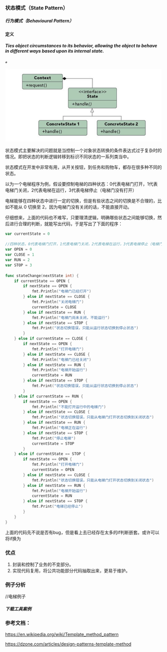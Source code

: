 ### 状态模式（State Pattern）

##### 行为模式（Behavioural Pattern）

#### 定义

***Ties object circumstances to its behavior, allowing the object to behave in different ways based upon its internal state.***

***。***

![State Pattern UML](../images/state_pattern.png)

状态模式主要解决的问题就是当控制一个对象状态转换的条件表达式过于复杂时的情况。即把状态的判断逻辑转移到标识不同状态的一系列类当中。

状态模式在开发中非常有用，从开关按钮，到任务和购物车，都存在很多种不同的状态。

以为一个电梯程序为例，假设要控制电梯的四种状态：0代表电梯门打开，1代表电梯门关闭，2代表电梯在运行，3代表电梯停止（电梯门没有打开）

电梯能够在四种状态中进行一定的切换，但是有些状态之间的切换是不合理的，比如不能从 0 切换至 2，因为电梯门没有关闭的话，不能直接开动。

仔细想来，上面的代码也不难写，只要理清逻辑，明确哪些状态之间能够切换，然后进行合理的判断，就能写出代码，于是写出了下面的程序：

```go
var currentState = 0

//四种状态，0代表电梯门打开，1代表电梯门关闭，2代表电梯在运行，3代表电梯停止（电梯门没有打开）
var OPEN = 0
var CLOSE = 1
var RUN = 2
var STOP = 3

func stateChange(nextState int) {
	if currentState == OPEN {
		if nextState == OPEN {
			fmt.Println("电梯门已经打开")
		} else if nextState == CLOSE {
			fmt.Println("关闭电梯门")
			currentState = CLOSE
		} else if nextState == RUN {
			fmt.Println("电梯门尚未关闭，不能运行")
		} else if nextState == STOP {
			fmt.Print("状态切换错误，只能从运行状态切换到停止状态")
		}
	} else if currentState == CLOSE {
		if nextState == OPEN {
			fmt.Println("打开电梯门")
		} else if nextState == CLOSE {
			fmt.Println("电梯门已经关闭")
		} else if nextState == RUN {
			fmt.Println("电梯开始运行")
			currentState = RUN
		} else if nextState == STOP {
			fmt.Print("状态切换错误，只能从运行状态切换到停止状态")
		}
	} else if currentState == RUN {
		if nextState == OPEN {
			fmt.Println("不能打开运行中的电梯门")
		} else if nextState == CLOSE {
			fmt.Println("状态切换错误，只能从电梯门打开状态切换到关闭状态")
		} else if nextState == RUN {
			fmt.Println("电梯正在运行")
		} else if nextState == STOP {
			fmt.Print("停止电梯")
			currentState = STOP
		}
	} else if currentState == STOP {
		if nextState == OPEN {
			fmt.Println("打开电梯门")
			currentState = OPEN
		} else if nextState == CLOSE {
			fmt.Println("状态切换错误，只能从电梯门打开状态切换到关闭状态")
		} else if nextState == RUN {
			fmt.Println("电梯开始运行")
			currentState = RUN
		} else if nextState == STOP {
			fmt.Print("电梯已经停止")
		}
	}
}

```

上面的代码先不说是否有bug，但是看上去已经存在太多的if判断嵌套。或许可以将if换为

### 优点
1. 封装和控制了业务的不变部分。
2. 实现代码复用，将公共功能部分代码抽取出来，更易于维护。

### 例子分析

//电梯例子

##### 下载工具案例

### 参考文档：

https://en.wikipedia.org/wiki/Template_method_pattern

https://dzone.com/articles/design-patterns-template-method